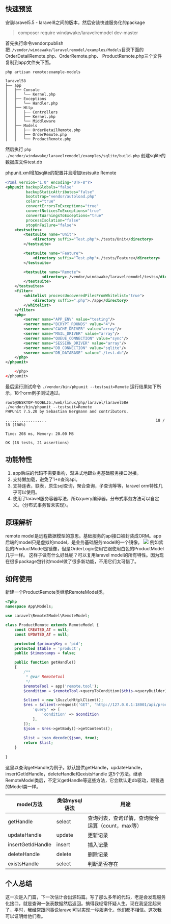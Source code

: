 ## 快速预览
安装laravel5.5 - laravel8之间的版本，然后安装快速服务化的package
>composer require windawake/laravelremodel dev-master

首先执行命令vendor:publish把`./vendor/windawake/laravelremodel/examples/Models`目录下面的OrderDetailRemote.php、OrderRemote.php、 ProductRemote.php三个文件复制到app文件夹下面。
```shell
php artisan remote:example-models
```

```shel
laravel58
├── app
│   ├── Console
│   │   └── Kernel.php
│   ├── Exceptions
│   │   └── Handler.php
│   ├── Http
│   │   ├── Controllers
│   │   ├── Kernel.php
│   │   └── Middleware
│   ├── Models
│   │   ├── OrderDetailRemote.php
│   │   ├── OrderRemote.php
│   │   └── ProductRemote.php
```

然后执行 `php ./vendor/windawake/laravelremodel/examples/sqlite/build.php` 创建sqlite的数据库文件test.db

phpunit.xml增加sqlite的配置并且增加testsuite Remote
```xml
<?xml version="1.0" encoding="UTF-8"?>
<phpunit backupGlobals="false"
         backupStaticAttributes="false"
         bootstrap="vendor/autoload.php"
         colors="true"
         convertErrorsToExceptions="true"
         convertNoticesToExceptions="true"
         convertWarningsToExceptions="true"
         processIsolation="false"
         stopOnFailure="false">
    <testsuites>
        <testsuite name="Unit">
            <directory suffix="Test.php">./tests/Unit</directory>
        </testsuite>

        <testsuite name="Feature">
            <directory suffix="Test.php">./tests/Feature</directory>
        </testsuite>

        <testsuite name="Remote">
            	<directory>./vendor/windawake/laravelremodel/tests</directory>
        </testsuite>
    </testsuites>
    <filter>
        <whitelist processUncoveredFilesFromWhitelist="true">
            <directory suffix=".php">./app</directory>
        </whitelist>
    </filter>
    <php>
        <server name="APP_ENV" value="testing"/>
        <server name="BCRYPT_ROUNDS" value="4"/>
        <server name="CACHE_DRIVER" value="array"/>
        <server name="MAIL_DRIVER" value="array"/>
        <server name="QUEUE_CONNECTION" value="sync"/>
        <server name="SESSION_DRIVER" value="array"/>
        <server name="DB_CONNECTION" value="sqlite"/>
        <server name="DB_DATABASE" value="./test.db"/>
    </php>
</phpunit>

    </php>
</phpunit>

```
最后运行测试命令 `./vendor/bin/phpunit --testsuit=Remote`
运行结果如下所示，18个orm例子测试通过。
```shell
root@DESKTOP-VQOELJ5:/web/linux/php/laravel/laravel58# ./vendor/bin/phpunit --testsuit=Remote
PHPUnit 7.5.20 by Sebastian Bergmann and contributors.

..................                                                18 / 18 (100%)

Time: 208 ms, Memory: 20.00 MB

OK (18 tests, 21 assertions)
```

## 功能特性
1. app后端的代码不需要重构，渐进式地跟业务基础服务接口对接。
2. 支持懒加载，避免了1+n查询api。
3. 支持连表，联表，原生sql查询，聚合查询，子查询等等，laravel orm特性几乎可以使用。
4. 使用了laravel服务容器写法，所以query编译器，分布式事务方法可以自定义。（分布式事务暂未实现）。

## 原理解析
remote model是远程数据模型的意思。基础服务的api接口被封装成ORM。app后端的model只是虚拟的model，是业务基础服务model的一个镜像。
![](https://cdn.learnku.com/uploads/images/202110/11/46914/okSl0tt7xc.png!large)
例如紫色的ProductModel是镜像，但是OrderLogic使用它跟使用白色的ProductModel几乎一样。
这样子做有什么好处呢？可以复用laravel model的所有特性。因为现在很多package包针对model做了很多新功能，不用它们太可惜了。

## 如何使用

新建一个ProductRemote类继承RemoteModel类。
```php
<?php
namespace App\Models;

use Laravel\Remote2Model\RemoteModel;

class ProductRemote extends RemoteModel {
    const CREATED_AT = null;
    const UPDATED_AT = null;

    protected $primaryKey = 'pid';
    protected $table = 'product';
    public $timestamps = false;

    public function getHandle()
    {
        /**
         * @var RemoteTool
         */
        $remoteTool = app('remote.tool');
        $condition = $remoteTool->queryToCondition($this->queryBuilder);

        $client = new \GuzzleHttp\Client();
        $res = $client->request('GET', 'http://127.0.0.1:18001/api/product', [
            'query' => [
                'condition' => $condition
            ],
        ]);
        $json = $res->getBody()->getContents();
        
        $list = json_decode($json, true);
        return $list;
    }
    
}
```
这里以查询getHandle为例子。默认提供getHandle，updateHandle，insertGetIdHandle，deleteHandle和existsHandle 这5个方法。继承RemoteModel类后，不定义getHandle等这些方法，它会默认走db驱动，跟普通的Model类一样。

|  model方法 | 类似mysql语法  | 用途  |
| ------------ | ------------ | ------------ |
|  getHandle |  select | 查询列表，查询详情，查询聚合运算（count，max等）  |
|  updateHandle |  update | 更新记录  |
|  insertGetIdHandle |  insert | 插入记录  |
|  deleteHandle | delete  | 删除记录  |
|  existsHandle |  select |  判断是否存在 |


## 个人总结
这一次是入门篇，下一次估计会出源码篇。写了那么多年的代码，老是会发现服务化接口，就是查询一张表数据然后返回。搞得我经常怀疑人生。现在我坚定起来了，平时，我经常跟同事说laravel可以实现一秒服务化，他们都不相信。这次我可以证明给他们看。
